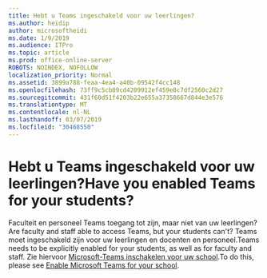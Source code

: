 ```yaml
---
title: Hebt u Teams ingeschakeld voor uw leerlingen?
ms.author: heidip
author: microsoftheidi
ms.date: 1/9/2019
ms.audience: ITPro
ms.topic: article
ms.prod: office-online-server
ROBOTS: NOINDEX, NOFOLLOW
localization_priority: Normal
ms.assetid: 3899a788-feaa-4ea4-a40b-09542f4cc148
ms.openlocfilehash: 73ff9c5cb09cd4209912ef459e8c7df2560c2d27
ms.sourcegitcommit: 431f60d51f4203b22e655a37358667d844e3e576
ms.translationtype: MT
ms.contentlocale: nl-NL
ms.lasthandoff: 03/07/2019
ms.locfileid: "30468550"
---
```

# <a name="have-you-enabled-teams-for-your-students"></a><span data-ttu-id="584af-102">Hebt u Teams ingeschakeld voor uw leerlingen?</span><span class="sxs-lookup"><span data-stu-id="584af-102">Have you enabled Teams for your students?</span></span>


<span data-ttu-id="584af-103">Faculteit en personeel Teams toegang tot zijn, maar niet van uw leerlingen?</span><span class="sxs-lookup"><span data-stu-id="584af-103">Are faculty and staff able to access Teams, but your students can't?</span></span> <span data-ttu-id="584af-104">Teams moet ingeschakeld zijn voor uw leerlingen en docenten en personeel.</span><span class="sxs-lookup"><span data-stu-id="584af-104">Teams needs to be explicitly enabled for your students, as well as for faculty and staff.</span></span> <span data-ttu-id="584af-105">Zie hiervoor [Microsoft-Teams inschakelen voor uw school](https://docs.microsoft.com/education/get-started/enable-microsoft-teams).</span><span class="sxs-lookup"><span data-stu-id="584af-105">To do this, please see [Enable Microsoft Teams for your school](https://docs.microsoft.com/education/get-started/enable-microsoft-teams).</span></span>
  

